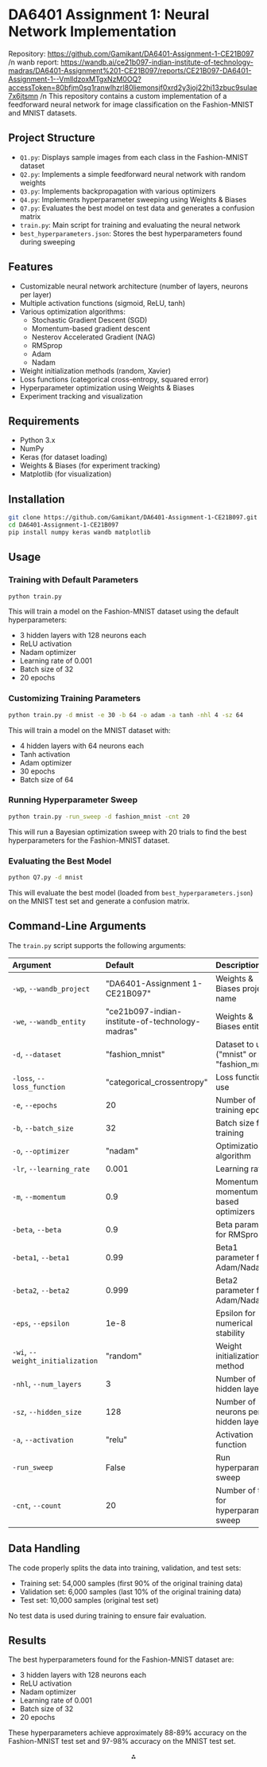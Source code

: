 # DA6401 Assignment 1: Neural Network Implementation

Repository: https://github.com/Gamikant/DA6401-Assignment-1-CE21B097 /n
wanb report: https://wandb.ai/ce21b097-indian-institute-of-technology-madras/DA6401-Assignment%201-CE21B097/reports/CE21B097-DA6401-Assignment-1--VmlldzoxMTgxNzM0OQ?accessToken=80bfjm0sg1ranwlhzrl80liemonsjf0xrd2y3joj22hj13zbuc9sulae7x6jtsmn /n
This repository contains a custom implementation of a feedforward neural network for image classification on the Fashion-MNIST and MNIST datasets.

## Project Structure

- `Q1.py`: Displays sample images from each class in the Fashion-MNIST dataset
- `Q2.py`: Implements a simple feedforward neural network with random weights
- `Q3.py`: Implements backpropagation with various optimizers
- `Q4.py`: Implements hyperparameter sweeping using Weights \& Biases
- `Q7.py`: Evaluates the best model on test data and generates a confusion matrix
- `train.py`: Main script for training and evaluating the neural network
- `best_hyperparameters.json`: Stores the best hyperparameters found during sweeping


## Features

- Customizable neural network architecture (number of layers, neurons per layer)
- Multiple activation functions (sigmoid, ReLU, tanh)
- Various optimization algorithms:
    - Stochastic Gradient Descent (SGD)
    - Momentum-based gradient descent
    - Nesterov Accelerated Gradient (NAG)
    - RMSprop
    - Adam
    - Nadam
- Weight initialization methods (random, Xavier)
- Loss functions (categorical cross-entropy, squared error)
- Hyperparameter optimization using Weights \& Biases
- Experiment tracking and visualization


## Requirements

- Python 3.x
- NumPy
- Keras (for dataset loading)
- Weights \& Biases (for experiment tracking)
- Matplotlib (for visualization)


## Installation

```bash
git clone https://github.com/Gamikant/DA6401-Assignment-1-CE21B097.git
cd DA6401-Assignment-1-CE21B097
pip install numpy keras wandb matplotlib
```


## Usage

### Training with Default Parameters

```bash
python train.py
```

This will train a model on the Fashion-MNIST dataset using the default hyperparameters:

- 3 hidden layers with 128 neurons each
- ReLU activation
- Nadam optimizer
- Learning rate of 0.001
- Batch size of 32
- 20 epochs


### Customizing Training Parameters

```bash
python train.py -d mnist -e 30 -b 64 -o adam -a tanh -nhl 4 -sz 64
```

This will train a model on the MNIST dataset with:

- 4 hidden layers with 64 neurons each
- Tanh activation
- Adam optimizer
- 30 epochs
- Batch size of 64


### Running Hyperparameter Sweep

```bash
python train.py -run_sweep -d fashion_mnist -cnt 20
```

This will run a Bayesian optimization sweep with 20 trials to find the best hyperparameters for the Fashion-MNIST dataset.

### Evaluating the Best Model

```bash
python Q7.py -d mnist
```

This will evaluate the best model (loaded from `best_hyperparameters.json`) on the MNIST test set and generate a confusion matrix.

## Command-Line Arguments

The `train.py` script supports the following arguments:


| Argument | Default | Description |
| :-- | :-- | :-- |
| `-wp`, `--wandb_project` | "DA6401-Assignment 1-CE21B097" | Weights \& Biases project name |
| `-we`, `--wandb_entity` | "ce21b097-indian-institute-of-technology-madras" | Weights \& Biases entity |
| `-d`, `--dataset` | "fashion_mnist" | Dataset to use ("mnist" or "fashion_mnist") |
| `-loss`, `--loss_function` | "categorical_crossentropy" | Loss function to use |
| `-e`, `--epochs` | 20 | Number of training epochs |
| `-b`, `--batch_size` | 32 | Batch size for training |
| `-o`, `--optimizer` | "nadam" | Optimization algorithm |
| `-lr`, `--learning_rate` | 0.001 | Learning rate |
| `-m`, `--momentum` | 0.9 | Momentum for momentum-based optimizers |
| `-beta`, `--beta` | 0.9 | Beta parameter for RMSprop |
| `-beta1`, `--beta1` | 0.99 | Beta1 parameter for Adam/Nadam |
| `-beta2`, `--beta2` | 0.999 | Beta2 parameter for Adam/Nadam |
| `-eps`, `--epsilon` | 1e-8 | Epsilon for numerical stability |
| `-wi`, `--weight_initialization` | "random" | Weight initialization method |
| `-nhl`, `--num_layers` | 3 | Number of hidden layers |
| `-sz`, `--hidden_size` | 128 | Number of neurons per hidden layer |
| `-a`, `--activation` | "relu" | Activation function |
| `-run_sweep` | False | Run hyperparameter sweep |
| `-cnt`, `--count` | 20 | Number of trials for hyperparameter sweep |

## Data Handling

The code properly splits the data into training, validation, and test sets:

- Training set: 54,000 samples (first 90% of the original training data)
- Validation set: 6,000 samples (last 10% of the original training data)
- Test set: 10,000 samples (original test set)

No test data is used during training to ensure fair evaluation.

## Results

The best hyperparameters found for the Fashion-MNIST dataset are:

- 3 hidden layers with 128 neurons each
- ReLU activation
- Nadam optimizer
- Learning rate of 0.001
- Batch size of 32
- 20 epochs

These hyperparameters achieve approximately 88-89% accuracy on the Fashion-MNIST test set and 97-98% accuracy on the MNIST test set.

<div style="text-align: center">⁂</div>

[^1]: https://ppl-ai-file-upload.s3.amazonaws.com/web/direct-files/50027824/6134e699-4da2-4080-a0d4-abe52a7b5b78/CE21B097-DA6401-Assignment-1-_-DA6401-Assignment-1-CE21B097-Weights-Biases.pdf

[^2]: https://ppl-ai-file-upload.s3.amazonaws.com/web/direct-files/50027824/6ea1a0cc-7293-4158-95c4-f440ae4e5d2a/Q1.py

[^3]: https://ppl-ai-file-upload.s3.amazonaws.com/web/direct-files/50027824/fff15d59-c9c8-4802-ad0b-85cfed20120b/Q2.py

[^4]: https://ppl-ai-file-upload.s3.amazonaws.com/web/direct-files/50027824/c507d093-7c31-44a5-a3ac-24a79041eeda/Q7.py

[^5]: https://ppl-ai-file-upload.s3.amazonaws.com/web/direct-files/50027824/5fccc976-eeb0-4ec3-bb71-50bb78a3a2b9/best_hyperparameters.json

[^6]: https://ppl-ai-file-upload.s3.amazonaws.com/web/direct-files/50027824/77ce21ab-f606-4270-aa1b-17e7669f8ff3/Q3.py

[^7]: https://ppl-ai-file-upload.s3.amazonaws.com/web/direct-files/50027824/c01f3cbd-68dc-434d-8c82-6690bc874b05/Q4.py

[^8]: https://ppl-ai-file-upload.s3.amazonaws.com/web/direct-files/50027824/53908220-337e-43a7-9a6e-69391032a5fa/train.py

[^9]: https://github.com

